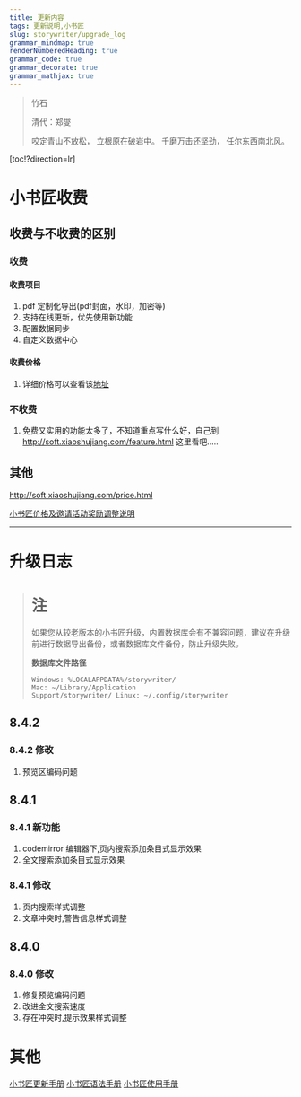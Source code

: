 ```yaml
---
title: 更新内容
tags: 更新说明,小书匠
slug: storywriter/upgrade_log
grammar_mindmap: true
renderNumberedHeading: true
grammar_code: true
grammar_decorate: true
grammar_mathjax: true
---
```


> <!-- {.markdown_vertical}-->
> 竹石
> 
> 清代：郑燮
> 
> 咬定青山不放松，
> 立根原在破岩中。
> 千磨万击还坚劲，
> 任尔东西南北风。


[toc!?direction=lr]

# 小书匠收费

## 收费与不收费的区别

### 收费

#### 收费项目
1. pdf 定制化导出(pdf封面，水印，加密等)
2. 支持在线更新，优先使用新功能
3. 配置数据同步
4. 自定义数据中心

#### 收费价格

1. 详细价格可以查看该[地址](http://soft.xiaoshujiang.com/price/)
 
### 不收费

1. 免费又实用的功能太多了，不知道重点写什么好，自己到 http://soft.xiaoshujiang.com/feature.html 这里看吧.....

## 其他

http://soft.xiaoshujiang.com/price.html

[小书匠价格及邀请活动奖励调整说明](http://soft.xiaoshujiang.com/blog/price_change_plan)

___

# 升级日志


> # <i class="fas fa-exclamation-triangle"></i>注
> 如果您从较老版本的小书匠升级，内置数据库会有不兼容问题，建议在升级前进行数据导出备份，或者数据库文件备份，防止升级失败。
> 
> **数据库文件路径**
> 
> ``` 
> Windows: %LOCALAPPDATA%/storywriter/ 
> Mac: ~/Library/Application
> Support/storywriter/ Linux: ~/.config/storywriter 
> ```


## 8.4.2

### 8.4.2 修改

1. 预览区编码问题

## 8.4.1

### 8.4.1 新功能

1. codemirror 编辑器下,页内搜索添加条目式显示效果
2. 全文搜索添加条目式显示效果


### 8.4.1 修改

1. 页内搜索样式调整
2. 文章冲突时,警告信息样式调整


## 8.4.0

### 8.4.0 修改

1. 修复预览编码问题
2. 改进全文搜索速度
3. 存在冲突时,提示效果样式调整



# 其他

[小书匠更新手册](storywriter/upgrade_log)
[小书匠语法手册](storywriter/grammar)
[小书匠使用手册](storywriter/tutorial)
